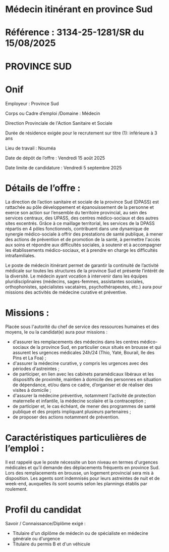 
# Médecin itinérant en province Sud

# Référence : 3134-25-1281/SR du 15/08/2025

# PROVINCE SUD

# Onif

Employeur : Province Sud

Corps ou Cadre d’emploi /Domaine : Médecin

Direction Provinciale de l'Action Sanitaire et Sociale

Durée de résidence exigée pour le recrutement sur titre (1): inférieure à 3 ans

Lieu de travail : Nouméa

Date de dépôt de l’offre : Vendredi 15 août 2025

Date limite de candidature : Vendredi 5 septembre 2025

# Détails de l’offre :

La direction de l’action sanitaire et sociale de la province Sud (DPASS) est rattachée au pôle développement et épanouissement de la personne et exerce son action sur l’ensemble du territoire provincial, au sein des services centraux, des UPASS, des centres médico-sociaux et des autres sites excentrés. Grâce à ce maillage territorial, les services de la DPASS répartis en 4 pôles fonctionnels, contribuent dans une dynamique de synergie médico-sociale à offrir des prestations de santé publique, à mener des actions de prévention et de promotion de la santé, à permettre l'accès aux soins et répondre aux difficultés sociales, à soutenir et à accompagner les établissements médico-sociaux, et à prendre en charge les difficultés intrafamiliales.

Le poste de médecin itinérant permet de garantir la continuité de l’activité médicale sur toutes les structures de la province Sud et présente l’intérêt de la diversité. Le médecin ayant vocation à intervenir dans les équipes pluridisciplinaires (médecins, sages-femmes, assistantes sociales, orthophonistes, spécialistes vacataires, psychothérapeutes, etc.) aura pour missions des activités de médecine curative et préventive.

# Missions :

Placée sous l'autorité du chef de service des ressources humaines et des moyens, le ou la candidat(e) aura pour missions :

- d'assurer les remplacements des médecins dans les centres médico-sociaux de la province Sud, en particulier ceux situés en brousse et qui assurent les urgences médicales 24h/24 (Thio, Yaté, Bourail, Ile des Pins et La Foa) ;
- d'assurer la médecine curative, y compris les urgences avec des périodes d'astreintes ;
- de participer, en lien avec les cabinets paramédicaux libéraux et les dispositifs de proximité, maintien à domicile des personnes en situation de dépendance, et/ou dans ce cadre, d’organiser et de réaliser des visites à domicile ;
- d'assurer la médecine préventive, notamment l'activité de protection maternelle et infantile, la médecine scolaire et la contraception ;
- de participer et, le cas échéant, de mener des programmes de santé publique et des projets impliquant plusieurs partenaires ;
- de proposer des actions notamment de prévention.

# Caractéristiques particulières de l’emploi :

Il est rappelé que le poste nécessite un bon niveau en termes d'urgences médicales et qu’il demande des déplacements fréquents en province Sud. Lors des remplacements en brousse, un logement provincial sera mis à disposition. Les agents sont indemnisés pour leurs astreintes de nuit et de week-end, auxquelles ils sont soumis selon les plannings établis par roulement.

# Profil du candidat

Savoir / Connaissance/Diplôme exigé :

- Titulaire d'un diplôme de médecin ou de spécialiste en médecine générale ou d'urgence
- Titulaire du permis B et d'un véhicule
